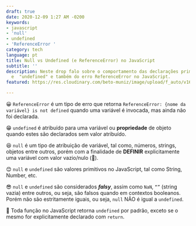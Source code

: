 ```yaml
---
draft: true
date: 2020-12-09 1:27 AM -0200
keywords:
- javascript
- 'null'
- undefined
- 'ReferenceError '
category: tech
language: pt
title: Null vs Undefined (e ReferenceError) no JavaScript
subtitle: ''
description: Neste drop falo sobre o comportamento das declarações primitivas "null"
  e  "undefined" e também do erro ReferenceError no JavaScript.
featured: https://res.cloudinary.com/beto-muniz/image/upload/f_auto/v1605238826/Titulo_m6afut.jpg

---
```

😀 `ReferenceError` é um tipo de erro que retorna `ReferenceError: {nome da variável} is not defined` quando uma variável é invocada, mas ainda não foi declarada.

😁 `undefined` é atribuído para uma variável ou **propriedade** de objeto quando estes são declarados sem valor atribuído.

😆 `null` é um tipo de atribuição de variável, tal como, números, strings, objetos entre outros, porém com a finalidade de **DEFINIR** explicitamente uma variável com valor vazio/nulo (🤦‍).

😊 `null` e `undefined` são valores primitivos no JavaScript, tal como String, Number, etc.

😎 `null` e `undefined` são considerados **_falsy_**, assim como `NaN`, `“”` (string vazia) entre outros, ou seja, são falsos quando em contextos booleanos. Porém não são estritamente iguais, ou seja, `null` NÃO é igual a `undefined`.

🤩 Toda função no JavaScript retorna `undefined` por padrão, exceto se o mesmo for explicitamente declarado com `return`.